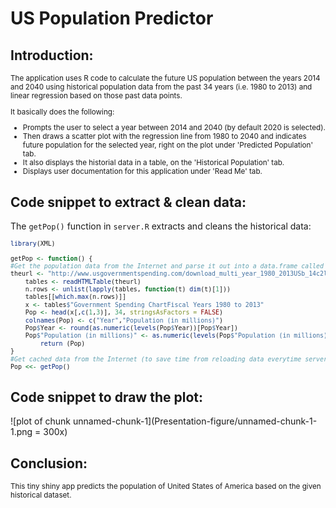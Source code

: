 
US Population Predictor
========================

## Introduction:
<small>
The application uses R code to calculate the future US population between the years 2014 and 2040 using historical population data from the past 34 years (i.e. 1980 to 2013) and linear regression based on those past data points. 

It basically does the following:

- Prompts the user to select a year between 2014 and 2040 (by default 2020 is selected).
- Then draws a scatter plot with the regression line from 1980 to 2040 and indicates future population for the selected year, right on the plot under 'Predicted Population' tab.
- It also displays the historial data in a table, on the 'Historical Population' tab.
- Displays user documentation for this application under 'Read Me' tab.
</small>

## Code snippet to extract & clean data:
The `getPop()` function in `server.R` extracts and cleans the historical data: 
<small>

```r
library(XML)

getPop <- function() {
#Get the population data from the Internet and parse it out into a data.frame called Pop, then format it's columns
theurl <- "http://www.usgovernmentspending.com/download_multi_year_1980_2013USb_14c2li101mcn_20s"
    tables <- readHTMLTable(theurl)
    n.rows <- unlist(lapply(tables, function(t) dim(t)[1]))
    tables[[which.max(n.rows)]]
    x <- tables$"Government Spending ChartFiscal Years 1980 to 2013"
    Pop <- head(x[,c(1,3)], 34, stringsAsFactors = FALSE)
    colnames(Pop) <- c("Year","Population (in millions)")
    Pop$Year <- round(as.numeric(levels(Pop$Year))[Pop$Year])
    Pop$"Population (in millions)" <- as.numeric(levels(Pop$"Population (in millions)"))[Pop$"Population (in millions)"]
        return (Pop)
}
#Get cached data from the Internet (to save time from reloading data everytime server.R code is called)
Pop <<- getPop()
```
</small>

## Code snippet to draw the plot:

![plot of chunk unnamed-chunk-1](Presentation-figure/unnamed-chunk-1-1.png = 300x)

## Conclusion:
<small>
This tiny shiny app predicts the population of United States of America based on the given historical dataset.
</small>
